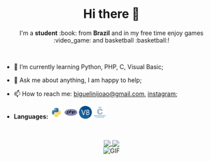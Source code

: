 <h1 align="center"> Hi there 👋 </h1>
<p align="center">I'm a <b>student</b> :book: from <b>Brazil</b> and in my free time enjoy games :video_game: and basketball :basketball:! </p>

<br>

- 🌱 I’m currently learning Python, PHP, C, Visual Basic;
- 💬 Ask me about anything, I am happy to help;
- 📫 How to reach me: biguelinijoao@gmail.com, [instagram](https://www.instagram.com/bigueeee/);

- **Languages:**
<code><img height="30" src="https://raw.githubusercontent.com/github/explore/80688e429a7d4ef2fca1e82350fe8e3517d3494d/topics/python/python.png"></code>
<code><img height="30" src="https://raw.githubusercontent.com/github/explore/80688e429a7d4ef2fca1e82350fe8e3517d3494d/topics/php/php.png"></code>
<code><img height="30" src="https://raw.githubusercontent.com/github/explore/80688e429a7d4ef2fca1e82350fe8e3517d3494d/topics/visual-basic/visual-basic.png"></code>
<code><img height="30" src="https://raw.githubusercontent.com/github/explore/80688e429a7d4ef2fca1e82350fe8e3517d3494d/topics/c/c.png"></code>
<br>
<p align="center">
  <a href="https://github.com/anuraghazra/github-readme-stats">
    <img
      align="center"
      src="https://github-readme-stats.vercel.app/api/top-langs/?username=Biguelini&theme=cobalt&layout=compact"
    />
  </a>
  <a href="https://github.com/anuraghazra/github-readme-stats">
    <img
      align="center"
      height="165"
      src="https://github-readme-stats.vercel.app/api?username=Biguelini&count_private=true&show_icons=true&theme=cobalt&custom_title=Github%20Status&hide=issues"
    />
  </a>
  <br>
  <img alt="GIF" src="https://raw.githubusercontent.com/saadeghi/saadeghi/master/dino.gif" />
</p>

